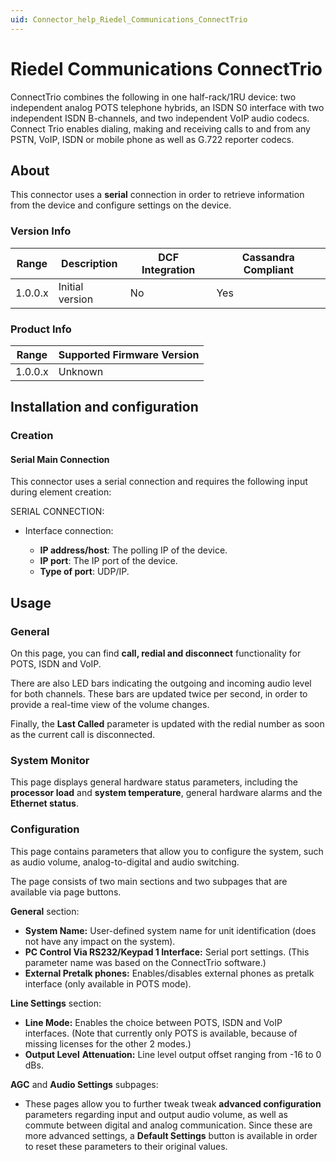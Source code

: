 ```yaml
---
uid: Connector_help_Riedel_Communications_ConnectTrio
---
```


# Riedel Communications ConnectTrio

ConnectTrio combines the following in one half-rack/1RU device: two independent analog POTS telephone hybrids, an ISDN S0 interface with two independent ISDN B-channels, and two independent VoIP audio codecs. Connect Trio enables dialing, making and receiving calls to and from any PSTN, VoIP, ISDN or mobile phone as well as G.722 reporter codecs.

## About

This connector uses a **serial** connection in order to retrieve information from the device and configure settings on the device.

### Version Info

| **Range** | **Description** | **DCF Integration** | **Cassandra Compliant** |
|------------------|-----------------|---------------------|-------------------------|
| 1.0.0.x          | Initial version | No                  | Yes                     |

### Product Info

| Range | Supported Firmware Version |
|------------------|-----------------------------|
| 1.0.0.x          | Unknown                     |

## Installation and configuration

### Creation

#### Serial Main Connection

This connector uses a serial connection and requires the following input during element creation:

SERIAL CONNECTION:

- Interface connection:

  - **IP address/host**: The polling IP of the device.
  - **IP port**: The IP port of the device.
  - **Type of port**: UDP/IP.

## Usage

### General

On this page, you can find **call, redial and disconnect** functionality for POTS, ISDN and VoIP.

There are also LED bars indicating the outgoing and incoming audio level for both channels. These bars are updated twice per second, in order to provide a real-time view of the volume changes.

Finally, the **Last Called** parameter is updated with the redial number as soon as the current call is disconnected.

### System Monitor

This page displays general hardware status parameters, including the **processor load** and **system temperature**, general hardware alarms and the **Ethernet status**.

### Configuration

This page contains parameters that allow you to configure the system, such as audio volume, analog-to-digital and audio switching.

The page consists of two main sections and two subpages that are available via page buttons.

**General** section:

- **System Name:** User-defined system name for unit identification (does not have any impact on the system).
- **PC Control Via RS232/Keypad 1 Interface:** Serial port settings. (This parameter name was based on the ConnectTrio software.)
- **External Pretalk phones:** Enables/disables external phones as pretalk interface (only available in POTS mode).

**Line Settings** section:

- **Line Mode:** Enables the choice between POTS, ISDN and VoIP interfaces. (Note that currently only POTS is available, because of missing licenses for the other 2 modes.)
- **Output Level** **Attenuation:** Line level output offset ranging from -16 to 0 dBs.

**AGC** and **Audio Settings** subpages:

- These pages allow you to further tweak tweak **advanced configuration** parameters regarding input and output audio volume, as well as commute between digital and analog communication.
  Since these are more advanced settings, a **Default Settings** button is available in order to reset these parameters to their original values.
